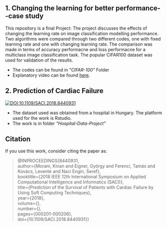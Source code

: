 ## 1. Changing the learning for better performance--case study
This repository is a final Project: The project discusses the effects of changing the learning rate on image classification modelling performance. Two algorithms were compared through two different codes, one with fixed learning rate and one with changing learning rate. The comparison was made in terms of accuracy performacne and loss performacne for a multiclass image classification task. The popular CIFAR100 dataset was used for validation of the results. 
 * The codes can be found in _"CIFAR-100"_ Folder <br/>
 * Explanatory video can be found [here](https://youtu.be/PnNBh3Dm4o8). <br/>

 ## 2. Prediction of Cardiac Failure
 
 [![DOI:10.1109/SACI.2018.8440931](http://img.shields.io/badge/DOI-10.1101/2021.01.08.425840-B31B1B.svg)](https://doi.org/10.1109/SACI.2018.8440931)
 
 * The dataset used was obtained from a hospital in Hungary. The platform used for the work is Rstudio.
 * The work is in folder _"Hospital-Data-Project"_ <br/>

## Citation
If you use this work, consider citing the paper as: <br/>
 >@INPROCEEDINGS{8440931,<br/>
  author={Morani, Kinan and Eigner, György and Ferenci, Tamás and Kovács, Levente and Naci Engin, Seref}, <br/>
  booktitle={2018 IEEE 12th International Symposium on Applied Computational Intelligence and Informatics (SACI)}, <br/>
  title={Prediction of the Survival of Patients with Cardiac Failure by Using Soft Computing Techniques}, <br/>
  year={2018}, <br/>
  volume={}, <br/>
  number={}, <br/>
  pages={000201-000206}, <br/>
  doi={10.1109/SACI.2018.8440931}}
